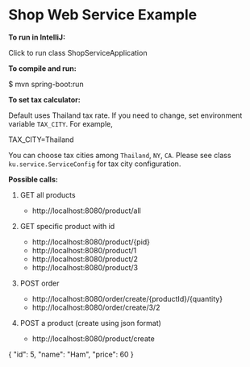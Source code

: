 # Shop Web Service Example

__To run in IntelliJ:__

Click to run class ShopServiceApplication

__To compile and run:__

$ mvn spring-boot:run

__To set tax calculator:__

Default uses Thailand tax rate. If you need to change,
set environment variable `TAX_CITY`. For example,

TAX_CITY=Thailand

You can choose tax cities among `Thailand`, `NY`, `CA`.
Please see class `ku.service.ServiceConfig` for tax city configuration.

__Possible calls:__

1. GET all products
	- http://localhost:8080/product/all

1. GET specific product with id
	- http://localhost:8080/product/{pid}
	- http://localhost:8080/product/1
	- http://localhost:8080/product/2
	- http://localhost:8080/product/3

2. POST order
    - http://localhost:8080/order/create/{productId}/{quantity}
    - http://localhost:8080/order/create/3/2

3. POST a product (create using json format)
	- http://localhost:8080/product/create

{
    "id": 5,
    "name": "Ham",
    "price": 60
}
